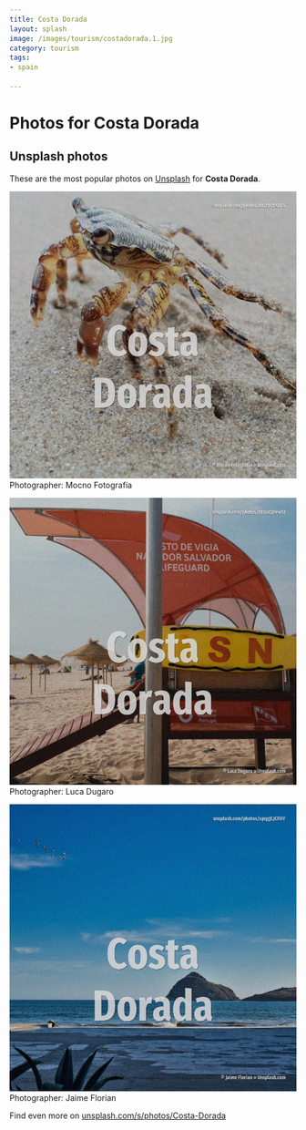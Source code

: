 ```yaml
---
title: Costa Dorada
layout: splash
image: /images/tourism/costadorada.1.jpg
category: tourism
tags:
- spain

---
```

# Photos for Costa Dorada
 
## Unsplash photos
These are the most popular photos on [Unsplash](https://unsplash.com) for **Costa Dorada**.
 
![Costa Dorada](/images/tourism/costadorada.1.jpg)
Photographer:  Mocno Fotografia
 
![Costa Dorada](/images/tourism/costadorada.2.jpg)
Photographer:  Luca Dugaro
 
![Costa Dorada](/images/tourism/costadorada.3.jpg)
Photographer:  Jaime Florian
 
Find even more on [unsplash.com/s/photos/Costa-Dorada](https://unsplash.com/s/photos/Costa-Dorada)
 
